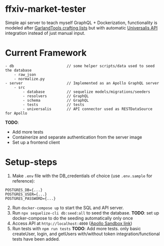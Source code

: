 # ffxiv-market-tester
Simple api server to teach myself GraphQL + Dockerization, functionality is modeled after [GarlandTools crafting lists](https://garlandtools.org/db) but with automatic [Universalis API](https://universalis.app/docs/index.html) integration instead of just manual input.

# Current Framework
```
- db                        // some helper scripts/data used to seed the database
    - raw_json
    - normalize.py
- server                    // Implemented as an Apollo GraphQL server
    - src
        - database          // sequelize models/migrations/seeders
        - resolvers         // GraphQL
        - schema            // GraphQL
        - tests             // tests 
        - universalis       // API connector used as RESTDataSource for Apollo
```
**TODO**:
-   Add more tests
-   Containerize and separate authentication from the server image
-   Set up a frontend client

# Setup-steps
1. Make `.env` file with the DB_credentials of choice (use `.env.sample` for reference):
```
POSTGRES_DB={...}
POSTGRES_USER={...}
POSTGRES_PASSWORD={...}
```
2. Run `docker-compose up` to start the SQL and API server.
3. Run `npx sequelize-cli db:seed:all` to seed the database.
**TODO**: set up docker-compose to do the seeding automatically only once
4. Access API at `http://localhost:4000` ([Apollo Sandbox link](https://studio.apollographql.com/sandbox/explorer?endpoint=http%3A%2F%2Flocalhost%3A4000%2F))
5. Run tests with `npm run tests`
**TODO**: Add more tests. only basic createUser, login, and getUsers with/without token integration/functional tests have been added.